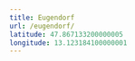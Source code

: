 ```yaml
---
title: Eugendorf
url: /eugendorf/
latitude: 47.867133200000005
longitude: 13.123184100000001
---
```

